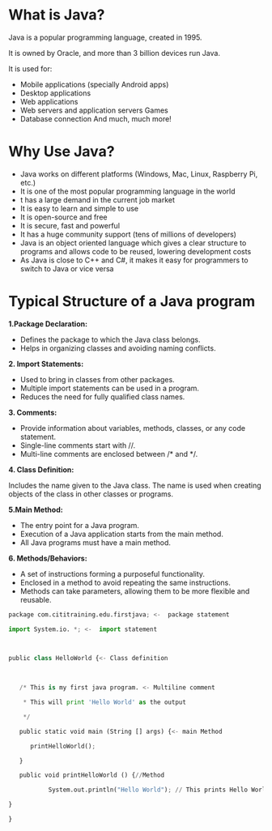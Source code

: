 # What is Java?
Java is a popular programming language, created in 1995.

It is owned by Oracle, and more than 3 billion devices run Java.

It is used for:

+ Mobile applications (specially Android apps)
+ Desktop applications
+ Web applications
+ Web servers and application servers
Games
+ Database connection
And much, much more!

# Why Use Java?
+ Java works on different platforms (Windows, Mac, Linux, Raspberry Pi, etc.)
+ It is one of the most popular programming language in the world
+ t has a large demand in the current job market
+ It is easy to learn and simple to use
+ It is open-source and free
+ It is secure, fast and powerful
+ It has a huge community support (tens of millions of developers)
+ Java is an object oriented language which gives a clear structure to programs and allows code to be reused, lowering development costs
+ As Java is close to C++ and C#, it makes it easy for programmers to switch to Java or vice versa

# Typical Structure of a Java program

**1.Package Declaration:**

+ Defines the package to which the Java class belongs.
+ Helps in organizing classes and avoiding naming conflicts.

**2. Import Statements:**

+ Used to bring in classes from other packages.
+ Multiple import statements can be used in a program.
+ Reduces the need for fully qualified class names.

**3. Comments:**


+ Provide information about variables, methods, classes, or any code statement.
+ Single-line comments start with //.
+ Multi-line comments are enclosed between /* and */.

**4. Class Definition:**

Includes the name given to the Java class.
The name is used when creating objects of the class in other classes or programs.

**5.Main Method:**

+ The entry point for a Java program.
+ Execution of a Java application starts from the main method.
+ All Java programs must have a main method.

**6. Methods/Behaviors:**

+ A set of instructions forming a purposeful functionality.
+ Enclosed in a method to avoid repeating the same instructions.
+ Methods can take parameters, allowing them to be more flexible and reusable.

```python
package com.cititraining.edu.firstjava; <-  package statement

import System.io. *; <-  import statement

 

public class HelloWorld {<- Class definition

 

   /* This is my first java program. <- Multiline comment

    * This will print 'Hello World' as the output

    */

   public static void main (String [] args) {<- main Method

      printHelloWorld();

   }

   public void printHelloWorld () {//Method

           System.out.println("Hello World"); // This prints Hello World <- Singleline comment

}

}
```